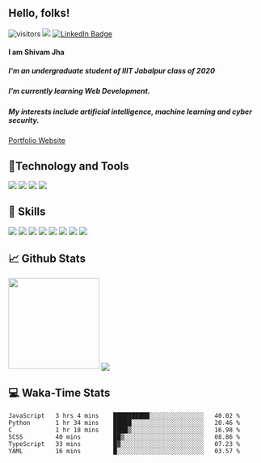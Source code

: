 
## Hello, folks!

![visitors](https://visitor-badge.glitch.me/badge?page_id=${ShivamJhaa}.${ShivamJhaa})  <img src="https://img.shields.io/github/followers/ShivamJhaa?style=social">
[![LinkedIn Badge](https://img.shields.io/badge/LinkedIn-Profile-informational?style=flat&logo=linkedin&logoColor=white&color=0D76A8)](https://www.linkedin.com/in/shivam-jha-bb44a4200/)

#### **I am Shivam Jha**
##### I'm an undergraduate student of IIIT Jabalpur class of 2020
##### I'm currently learning Web Development.
##### My interests include artificial intelligence, machine learning and cyber security.

<a href="https://shivamjhaa.github.io/ShivamJha/" target="blank">Portfolio Website</a>
## 🔧Technology and Tools
![](https://img.shields.io/badge/OS-LINUX/WINDOWS-informational?style=flat&logo=<LOGO_NAME>&logoColor=white&color=2bbc8a) ![](https://img.shields.io/badge/EDITOR-VSCODE-informational?style=flat&logo=#007ACC&logoColor=white&color=2bbc8a) ![](https://img.shields.io/badge/SHELL-BASH-informational?style=flat&logo=<LOGO_NAME>&logoColor=white&color=2bbc8a) ![](https://img.shields.io/badge/CODE-C++/JS/ANGULAR-informational?style=flat&logo=<LOGO_NAME>&logoColor=white&color=2bbc8a)

## 💼 Skills
![](https://img.shields.io/badge/Code-Angular-informational?style=flat&logo=angular&logoColor=white&color=4AB197)
![](https://img.shields.io/badge/Code-JavaScript-informational?style=flat&logo=JavaScript&logoColor=white&color=4AB197)
![](https://img.shields.io/badge/Code-TypeScript-informational?style=flat&logo=TypeScript&logoColor=white&color=4AB197)
![](https://img.shields.io/badge/Code-MongoDB-informational?style=flat&logo=MongoDB&logoColor=white&color=4AB197)
![](https://img.shields.io/badge/Code-MySQL-informational?style=flat&logo=MySQL&logoColor=white&color=4AB197)
![](https://img.shields.io/badge/Style-CSS-informational?style=flat&logo=css3&logoColor=white&color=4AB197)
![](https://img.shields.io/badge/Tools-GitHub-informational?style=flat&logo=GitHub&logoColor=white&color=4AB197)
![](https://img.shields.io/badge/Tools-GitLab-informational?style=flat&logo=GitLab&logoColor=white&color=4AB197)

## 📈 Github Stats

<img height="180em" src="https://github-readme-stats.vercel.app/api?username=ShivamJhaa&show_icons=true&hide_border=true&&count_private=true&include_all_commits=true&theme=dark" />

<img align="center" src="https://github-readme-stats.vercel.app/api/top-langs/?username=ShivamJhaa&theme=dark" />

## 💻 Waka-Time Stats
<!--START_SECTION:waka-->

```text
JavaScript   3 hrs 4 mins    ██████████░░░░░░░░░░░░░░░   40.02 %
Python       1 hr 34 mins    █████░░░░░░░░░░░░░░░░░░░░   20.46 %
C            1 hr 18 mins    ████▒░░░░░░░░░░░░░░░░░░░░   16.98 %
SCSS         40 mins         ██▒░░░░░░░░░░░░░░░░░░░░░░   08.86 %
TypeScript   33 mins         █▓░░░░░░░░░░░░░░░░░░░░░░░   07.23 %
YAML         16 mins         █░░░░░░░░░░░░░░░░░░░░░░░░   03.57 %
```

<!--END_SECTION:waka-->


<br>


<!---
ShivamJhaa/ShivamJhaa is a ✨ special ✨ repository because its `README.md` (this file) appears on your GitHub profile.
You can click the Preview link to take a look at your changes.
--->
